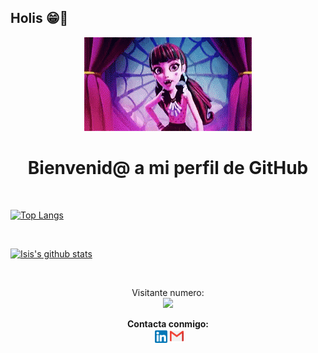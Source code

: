 ## Holis 😁👋

<div align="center"><img src="./images/Welcome.gif"></div>

<h1 align="center">Bienvenid@ a mi perfil de GitHub</h1>

<!--### <div><p align="center"><a href="https://isinicolle.github.io/Portfolio/">Check my Portfolio page</a></p></div>-->


<br>

[![Top Langs](https://github-readme-stats.vercel.app/api/top-langs/?username=isinicolle&layout=compact)](https://github.com/anuraghazra/github-readme-stats)

<br>

[![Isis's github stats](https://github-readme-stats.vercel.app/api?username=isinicolle&count_private=true&show_icons=true&theme=synthwave)](https://github.com/anuraghazra/github-readme-stats)

<br>



<p align="center"> 
  Visitante numero:  <br>
  <img src="https://profile-counter.glitch.me/isinicolle/count.svg" />
  <br>

</p>

<div align="center"> <strong>Contacta conmigo:</strong> <br>
 &nbsp;<a href="https://www.linkedin.com/in/isis-zapata/"><img src="images/linkedin-box-fill.png" width="20" height="20"></a>&nbsp;<a href="mailto:<nowiki>isis.zapata.hn@gmail.com?subject="Hi"><img src="images/mail-fill.png" width="22" height="22"></a></div>